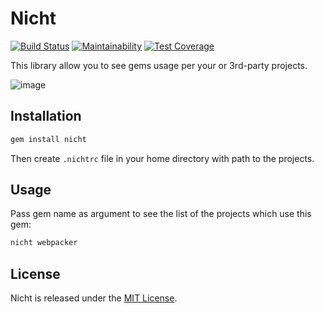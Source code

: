 # Nicht  
[![Build Status](https://travis-ci.org/vavgustov/nicht.svg?branch=master)](https://travis-ci.org/vavgustov/nicht) 
[![Maintainability](https://api.codeclimate.com/v1/badges/07213753a4c9e6863edc/maintainability)](https://codeclimate.com/github/vavgustov/nicht/maintainability) 
[![Test Coverage](https://api.codeclimate.com/v1/badges/07213753a4c9e6863edc/test_coverage)](https://codeclimate.com/github/vavgustov/nicht/test_coverage)

This library allow you to see gems usage per your or 3rd-party projects.

![image](https://user-images.githubusercontent.com/312873/28325799-7810e96a-6be7-11e7-8d82-2814a9233cfb.png)

## Installation

```bash
gem install nicht
```

Then create `.nichtrc` file in your home directory with path to the projects. 

## Usage

Pass gem name as argument to see the list of the projects which use this gem:

```bash
nicht webpacker
```

## License

Nicht is released under the [MIT License](https://opensource.org/licenses/MIT).
